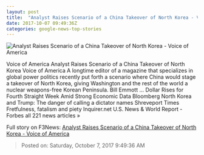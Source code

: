 ```yaml
---
layout: post
title:  "Analyst Raises Scenario of a China Takeover of North Korea - Voice of America"
date: 2017-10-07 09:49:36Z
categories: google-news-top-stories
---
```


![Analyst Raises Scenario of a China Takeover of North Korea - Voice of America](https://gdb.voanews.com/6E27AE9C-E5F0-4C95-AB7C-657CC5A72531_cx0_cy1_cw0_mw1024_mh1024_r1_s.jpg)

Voice of America Analyst Raises Scenario of a China Takeover of North Korea Voice of America A longtime editor of a magazine that specializes in global power politics recently put forth a scenario where China would stage a takeover of North Korea, giving Washington and the rest of the world a nuclear weapons-free Korean Peninsula. Bill Emmott ... Dollar Rises for Fourth Straight Week Amid Strong Economic Data Bloomberg North Korea and Trump: The danger of calling a dictator names Shreveport Times Fretfulness, fatalism and piety Inquirer.net U.S. News & World Report - Forbes all 221 news articles »


Full story on F3News: [Analyst Raises Scenario of a China Takeover of North Korea - Voice of America](http://www.f3nws.com/n/SfCJWE)

> Posted on: Saturday, October 7, 2017 9:49:36 AM

